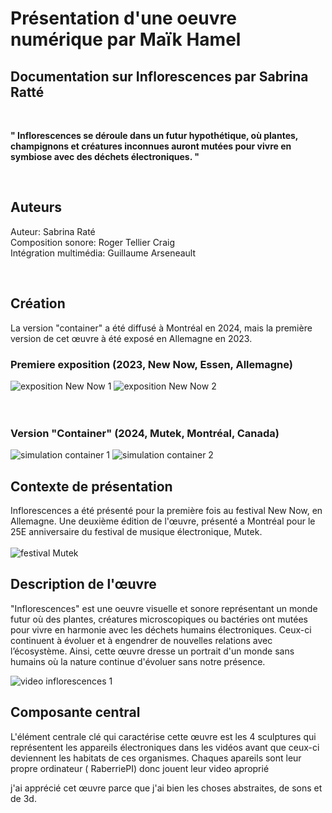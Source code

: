 




# Présentation d'une oeuvre numérique par Maïk Hamel



## Documentation sur Inflorescences par Sabrina Ratté


</br>

**" Inflorescences se déroule dans un futur hypothétique, où plantes, champignons et créatures inconnues auront mutées pour vivre en symbiose avec des déchets électroniques. "** 

</br>


## Auteurs

Auteur: Sabrina Raté </br>
Composition sonore: Roger Tellier Craig </br>
Intégration multimédia: Guillaume Arseneault </br>

</br>



## Création

La version "container" a été diffusé à Montréal en 2024, mais la première version de cet œuvre à été exposé en Allemagne en 2023. 

### Premiere exposition (2023, New Now, Essen, Allemagne) </br>
![exposition New Now 1](https://_inflorescence.gitlab.io/mutek2024/annexes/venues/media/Zollverein_3.jpeg)
![exposition New Now 2](https://_inflorescence.gitlab.io/mutek2024/annexes/venues/media/Zollverein_2.jpeg)
</br>
</br>
</br>
### Version "Container" (2024, Mutek, Montréal, Canada)
![simulation container 1](https://_inflorescence.gitlab.io/mutek2024/simulation/Sabrina_Ratt%C3%A9_simulation_20240627_1.jpg)
![simulation container 2](https://_inflorescence.gitlab.io/mutek2024/simulation/Sabrina_Ratt%C3%A9_simulation_20240627_3.jpg)




## Contexte de présentation


Inflorescences a été présenté pour la première fois au festival New Now, en Allemagne. Une deuxième édition de l'œuvre, présenté a Montréal pour le 25E anniversaire du festival de musique électronique, Mutek. </br> </br>
![festival Mutek](https://medias.mutek.org/montreal/_1200x630_crop_center-center_82_none/ThumbnailORG.png?mtime=1710174308)





## Description de l'œuvre

"Inflorescences" est une oeuvre visuelle et sonore représentant un monde futur où des plantes, créatures microscopiques ou bactéries ont mutées pour vivre en harmonie avec les déchets humains électroniques. Ceux-ci continuent à évoluer et à engendrer de nouvelles relations avec l’écosystème. Ainsi, cette œuvre dresse un portrait d'un monde sans humains où la nature continue d'évoluer sans notre présence.

![video inflorescences 1](https://vimeo.com/828618807)




## Composante central

L'élément centrale clé qui caractérise cette œuvre est les 4 sculptures qui représentent les appareils électroniques dans les vidéos avant que ceux-ci deviennent les habitats de ces organismes. Chaques apareils sont leur propre ordinateur ( RaberriePI) donc jouent leur video aproprié


j'ai apprécié cet œuvre parce que j'ai bien les choses abstraites, de sons et de 3d. 



